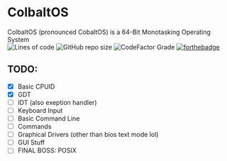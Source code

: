 # ColbaltOS
ColbaltOS (pronounced CobaltOS) is a 64-Bit Monotasking Operating System <br>
![Lines of code](https://img.shields.io/tokei/lines/github/enumint/colbaltos?style=for-the-badge) ![GitHub repo size](https://img.shields.io/github/repo-size/enumint/colbaltos?style=for-the-badge) ![CodeFactor Grade](https://img.shields.io/codefactor/grade/github/enumint/colbaltos?style=for-the-badge) [![forthebadge](https://forthebadge.com/images/badges/contains-tasty-spaghetti-code.svg)](https://forthebadge.com) <br>


## TODO:


 - [x] Basic CPUID
 - [X] GDT
 - [ ] IDT (also exeption handler)
 - [ ] Keyboard Input
 - [ ] Basic Command Line
 - [ ] Commands
 - [ ] Graphical Drivers (other than bios text mode lol)
 - [ ] GUI Stuff
 - [ ] FINAL BOSS: POSIX
